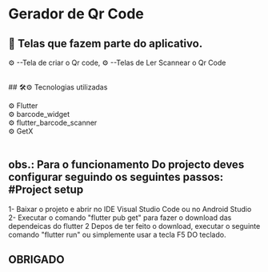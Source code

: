 # Gerador de Qr Code



## 📱 Telas que  fazem parte do aplicativo.

 ⚙ --Tela de criar o Qr code,
 ⚙ --Telas de Ler Scannear o Qr Code<br>

<br>
## 🛠⚙ Tecnologias utilizadas
 
⚙ Flutter <br>
⚙ barcode_widget <br>
⚙ flutter_barcode_scanner <br>
⚙ GetX <br>
<br>

 ## obs.: Para o funcionamento Do projecto deves configurar seguindo os seguintes passos: #Project setup

 1- Baixar o projeto  e abrir no IDE Visual Studio Code ou no Android Studio  <br>
 2- Executar o comando "flutter pub get" para fazer o download das dependeicas do flutter
 2  Depos de ter feito o download, executar o seguinte comando "flutter run" ou simplemente usar a tecla F5 DO teclado.
<br>
## OBRIGADO
<br>

 
 

 


 
